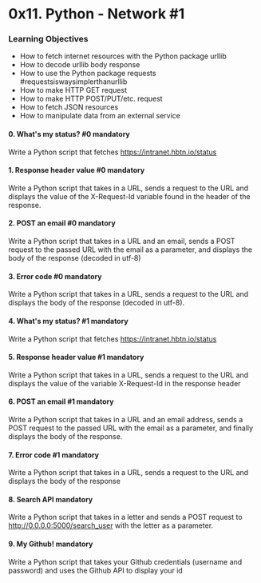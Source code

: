# 0x11. Python - Network #1

### Learning Objectives

- How to fetch internet resources with the Python package urllib
- How to decode urllib body response
- How to use the Python package requests #requestsiswaysimplerthanurllib
- How to make HTTP GET request
- How to make HTTP POST/PUT/etc. request
- How to fetch JSON resources
- How to manipulate data from an external service

#### 0. What's my status? #0 mandatory

Write a Python script that fetches https://intranet.hbtn.io/status

#### 1. Response header value #0 mandatory

Write a Python script that takes in a URL, sends a request to the URL and displays the value of the X-Request-Id variable found in the header of the response.

#### 2. POST an email #0 mandatory

Write a Python script that takes in a URL and an email, sends a POST request to the passed URL with the email as a parameter, and displays the body of the response (decoded in utf-8)

#### 3. Error code #0 mandatory

Write a Python script that takes in a URL, sends a request to the URL and displays the body of the response (decoded in utf-8).

#### 4. What's my status? #1 mandatory

Write a Python script that fetches https://intranet.hbtn.io/status

#### 5. Response header value #1 mandatory

Write a Python script that takes in a URL, sends a request to the URL and displays the value of the variable X-Request-Id in the response header

#### 6. POST an email #1 mandatory

Write a Python script that takes in a URL and an email address, sends a POST request to the passed URL with the email as a parameter, and finally displays the body of the response.

#### 7. Error code #1 mandatory

Write a Python script that takes in a URL, sends a request to the URL and displays the body of the response

#### 8. Search API mandatory

Write a Python script that takes in a letter and sends a POST request to http://0.0.0.0:5000/search_user with the letter as a parameter.

#### 9. My Github! mandatory

Write a Python script that takes your Github credentials (username and password) and uses the Github API to display your id
